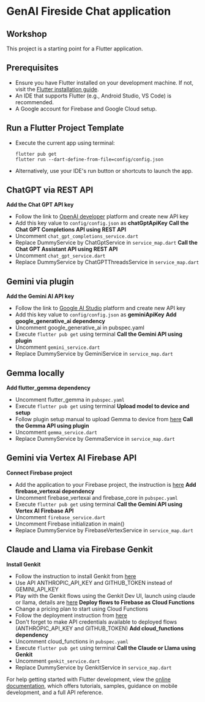 # GenAI Fireside Chat application

## Workshop

This project is a starting point for a Flutter application.

## Prerequisites

- Ensure you have Flutter installed on your development machine. If not, visit the [Flutter installation guide](https://flutter.dev/docs/get-started/install).
- An IDE that supports Flutter (e.g., Android Studio, VS Code) is recommended.
- A Google account for Firebase and Google Cloud setup.

## Run a Flutter Project Template
- Execute the current app using terminal:
    ```
    flutter pub get
    flutter run --dart-define-from-file=config/config.json

    ```
- Alternatively, use your IDE's run button or shortcuts to launch the app.

## ChatGPT via REST API

**Add the Chat GPT API key**
 - Follow the link to [OpenAI developer](https://platform.openai.com/api-keys) platform and create new API key
 - Add this key value to `config/config.json` as **chatGptApiKey**
**Call the Chat GPT Completions API using REST API**
 - Uncomment `chat_gpt_completions_service.dart`
 - Replace DummyService by ChatGptService in `service_map.dart`
**Call the Chat GPT Assistant API using REST API**
- Uncomment `chat_gpt_service.dart`
- Replace DummyService by ChatGPTThreadsService in `service_map.dart`

## Gemini via plugin

**Add the Gemini AI API key**
- Follow the link to [Google AI Studio](https://aistudio.google.com/app/apikey) platform and create new API key
- Add this key value to `config/config.json` as **geminiApiKey**
**Add google_generative_ai dependency**
- Uncomment google_generative_ai in pubspec.yaml
- Execute `flutter pub get` using terminal
**Call the Gemini API using plugin**
- Uncomment `gemini_service.dart`
- Replace DummyService by GeminiService in `service_map.dart`

## Gemma locally

**Add flutter_gemma dependency**
- Uncomment flutter_gemma in `pubspec.yaml`
- Execute `flutter pub get` using terminal
**Upload model to device and setup**
- Follow plugin setup manual to upload Gemma to device from [here](https://pub.dev/packages/flutter_gemma)
**Call the Gemma API using plugin**
- Uncomment `gemma_service.dart`
- Replace DummyService by GemmaService in `service_map.dart`

## Gemini via Vertex AI Firebase API

**Connect Firebase project**
- Add the application to your Firebase project, the instruction is [here](https://firebase.google.com/docs/flutter/setup)
**Add firebase_vertexai dependency**
- Uncomment firebase_vertexai and firebase_core in `pubspec.yaml`
- Execute `flutter pub get` using terminal
**Call the Gemini API using Vertex AI Firebase API**
- Uncomment `firebase_service.dart`
- Uncomment Firebase initialization in main()
- Replace DummyService by FirebaseVertexService in `service_map.dart`

## Claude and Llama via Firebase Genkit
**Install Genkit**
- Follow the instruction to install Genkit from [here](https://firebase.google.com/docs/genkit/get-started)
- Use API ANTHROPIC_API_KEY and GITHUB_TOKEN instead of GEMINI_API_KEY
- Play with the Genkit flows using the Genkit Dev UI, launch using claude or llama, details are [here](https://firebase.google.com/docs/genkit/devtools)
**Deploy flows to Firebase as Cloud Functions**
- Change a pricing plan to start using Cloud Functions
- Follow the deployment instruction from [here](https://firebase.google.com/docs/genkit/firebase)
- Don't forget to make API credentials available to deployed flows (ANTHROPIC_API_KEY and GITHUB_TOKEN)
**Add cloud_functions dependency**
- Uncomment cloud_functions in `pubspec.yaml`
- Execute `flutter pub get` using terminal
**Call the Claude or Llama using Genkit**
- Uncomment `genkit_service.dart`
- Replace DummyService by GenkitService in `service_map.dart`

For help getting started with Flutter development, view the
[online documentation](https://docs.flutter.dev/), which offers tutorials,
samples, guidance on mobile development, and a full API reference.
